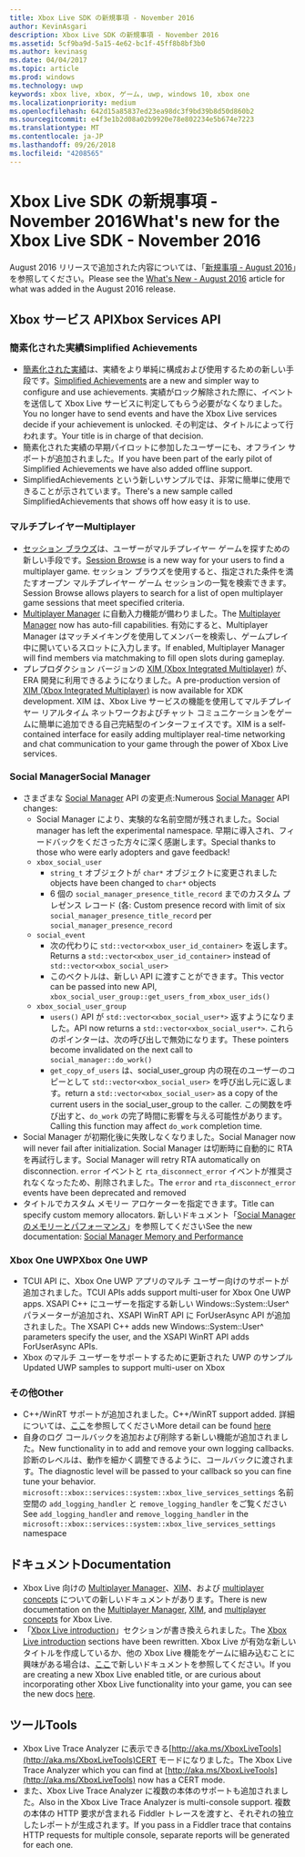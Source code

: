```yaml
---
title: Xbox Live SDK の新規事項 - November 2016
author: KevinAsgari
description: Xbox Live SDK の新規事項 - November 2016
ms.assetid: 5cf9ba9d-5a15-4e62-bc1f-45ff8b8bf3b0
ms.author: kevinasg
ms.date: 04/04/2017
ms.topic: article
ms.prod: windows
ms.technology: uwp
keywords: xbox live, xbox, ゲーム, uwp, windows 10, xbox one
ms.localizationpriority: medium
ms.openlocfilehash: 642d15a85837ed23ea98dc3f9bd39b8d50d860b2
ms.sourcegitcommit: e4f3e1b2d08a02b9920e78e802234e5b674e7223
ms.translationtype: MT
ms.contentlocale: ja-JP
ms.lasthandoff: 09/26/2018
ms.locfileid: "4208565"
---
```

# <a name="whats-new-for-the-xbox-live-sdk---november-2016"></a><span data-ttu-id="b52d4-104">Xbox Live SDK の新規事項 - November 2016</span><span class="sxs-lookup"><span data-stu-id="b52d4-104">What's new for the Xbox Live SDK - November 2016</span></span>

<span data-ttu-id="b52d4-105">August 2016 リリースで追加された内容については、「[新規事項 - August 2016](1608-whats-new.md)」を参照してください。</span><span class="sxs-lookup"><span data-stu-id="b52d4-105">Please see the [What's New - August 2016](1608-whats-new.md) article for what was added in the August 2016 release.</span></span>

## <a name="xbox-services-api"></a><span data-ttu-id="b52d4-106">Xbox サービス API</span><span class="sxs-lookup"><span data-stu-id="b52d4-106">Xbox Services API</span></span>

### <a name="simplified-achievements"></a><span data-ttu-id="b52d4-107">簡素化された実績</span><span class="sxs-lookup"><span data-stu-id="b52d4-107">Simplified Achievements</span></span>

* <span data-ttu-id="b52d4-108">[簡素化された実績](../achievements-2017/simplified-achievements.md)は、実績をより単純に構成および使用するための新しい手段です。</span><span class="sxs-lookup"><span data-stu-id="b52d4-108">[Simplified Achievements](../achievements-2017/simplified-achievements.md) are a new and simpler way to configure and use achievements.</span></span>  <span data-ttu-id="b52d4-109">実績がロック解除された際に、イベントを送信して Xbox Live サービスに判定してもらう必要がなくなりました。</span><span class="sxs-lookup"><span data-stu-id="b52d4-109">You no longer have to send events and have the Xbox Live services decide if your achievement is unlocked.</span></span>  <span data-ttu-id="b52d4-110">その判定は、タイトルによって行われます。</span><span class="sxs-lookup"><span data-stu-id="b52d4-110">Your title is in charge of that decision.</span></span>
* <span data-ttu-id="b52d4-111">簡素化された実績の早期パイロットに参加したユーザーにも、オフライン サポートが追加されました。</span><span class="sxs-lookup"><span data-stu-id="b52d4-111">If you have been part of the early pilot of Simplified Achievements we have also added offline support.</span></span>
* <span data-ttu-id="b52d4-112">SimplifiedAchievements という新しいサンプルでは、非常に簡単に使用できることが示されています。</span><span class="sxs-lookup"><span data-stu-id="b52d4-112">There's a new sample called SimplifiedAchievements that shows off how easy it is to use.</span></span>

### <a name="multiplayer"></a><span data-ttu-id="b52d4-113">マルチプレイヤー</span><span class="sxs-lookup"><span data-stu-id="b52d4-113">Multiplayer</span></span>

* <span data-ttu-id="b52d4-114">[セッション ブラウズ](../multiplayer/session-browse.md)は、ユーザーがマルチプレイヤー ゲームを探すための新しい手段です。</span><span class="sxs-lookup"><span data-stu-id="b52d4-114">[Session Browse](../multiplayer/session-browse.md) is a new way for your users to find a multiplayer game.</span></span>  <span data-ttu-id="b52d4-115">セッション ブラウズを使用すると、指定された条件を満たすオープン マルチプレイヤー ゲーム セッションの一覧を検索できます。</span><span class="sxs-lookup"><span data-stu-id="b52d4-115">Session Browse allows players to search for a list of open multiplayer game sessions that meet specified criteria.</span></span>
* <span data-ttu-id="b52d4-116">[Multiplayer Manager](../multiplayer/multiplayer-manager.md) に自動入力機能が備わりました。</span><span class="sxs-lookup"><span data-stu-id="b52d4-116">The [Multiplayer Manager](../multiplayer/multiplayer-manager.md) now has auto-fill capabilities.</span></span>  <span data-ttu-id="b52d4-117">有効にすると、Multiplayer Manager はマッチメイキングを使用してメンバーを検索し、ゲームプレイ中に開いているスロットに入力します。</span><span class="sxs-lookup"><span data-stu-id="b52d4-117">If enabled, Multiplayer Manager will find members via matchmaking to fill open slots during gameplay.</span></span>
* <span data-ttu-id="b52d4-118">プレプロダクション バージョンの [XIM (Xbox Integrated Multiplayer)](../multiplayer/xbox-integrated-multiplayer.md) が、ERA 開発に利用できるようになりました。</span><span class="sxs-lookup"><span data-stu-id="b52d4-118">A pre-production version of [XIM (Xbox Integrated Multiplayer)](../multiplayer/xbox-integrated-multiplayer.md) is now available for XDK development.</span></span>  <span data-ttu-id="b52d4-119">XIM は、Xbox Live サービスの機能を使用してマルチプレイヤー リアルタイム ネットワークおよびチャット コミュニケーションをゲームに簡単に追加できる自己完結型のインターフェイスです。</span><span class="sxs-lookup"><span data-stu-id="b52d4-119">XIM is a self-contained interface for easily adding multiplayer real-time networking and chat communication to your game through the power of Xbox Live services.</span></span>

### <a name="social-manager"></a><span data-ttu-id="b52d4-120">Social Manager</span><span class="sxs-lookup"><span data-stu-id="b52d4-120">Social Manager</span></span>

* <span data-ttu-id="b52d4-121">さまざまな [Social Manager](../social-platform/intro-to-social-manager.md) API の変更点:</span><span class="sxs-lookup"><span data-stu-id="b52d4-121">Numerous [Social Manager](../social-platform/intro-to-social-manager.md) API changes:</span></span>
    * <span data-ttu-id="b52d4-122">Social Manager により、実験的な名前空間が残されました。</span><span class="sxs-lookup"><span data-stu-id="b52d4-122">Social manager has left the experimental namespace.</span></span> <span data-ttu-id="b52d4-123">早期に導入され、フィードバックをくださった方々に深く感謝します。</span><span class="sxs-lookup"><span data-stu-id="b52d4-123">Special thanks to those who were early adopters and gave feedback!</span></span>
    * `xbox_social_user`
        * `string_t` <span data-ttu-id="b52d4-124">オブジェクトが `char*` オブジェクトに変更されました</span><span class="sxs-lookup"><span data-stu-id="b52d4-124">objects have been changed to `char*` objects</span></span>
        * <span data-ttu-id="b52d4-125">6 個の `social_manager_presence_title_record` までのカスタム プレゼンス レコード (各: </span><span class="sxs-lookup"><span data-stu-id="b52d4-125">Custom presence record with limit of six `social_manager_presence_title_record` per</span></span> `social_manager_presence_record`
    * `social_event`
        * <span data-ttu-id="b52d4-126">次の代わりに `std::vector<xbox_user_id_container>` を返します。</span><span class="sxs-lookup"><span data-stu-id="b52d4-126">Returns a `std::vector<xbox_user_id_container>` instead of</span></span> `std::vector<xbox_social_user>`
        * <span data-ttu-id="b52d4-127">このベクトルは、新しい API に渡すことができます。</span><span class="sxs-lookup"><span data-stu-id="b52d4-127">This vector can be passed into new API,</span></span> `xbox_social_user_group::get_users_from_xbox_user_ids()`
    * `xbox_social_user_group`
        * `users()` <span data-ttu-id="b52d4-128">API が `std::vector<xbox_social_user*>` 返すようになりました。</span><span class="sxs-lookup"><span data-stu-id="b52d4-128">API now returns a `std::vector<xbox_social_user*>`.</span></span> <span data-ttu-id="b52d4-129">これらのポインターは、次の呼び出しで無効になります。</span><span class="sxs-lookup"><span data-stu-id="b52d4-129">These pointers become invalidated on the next call to</span></span> `social_manager::do_work()`
        * `get_copy_of_users` <span data-ttu-id="b52d4-130">は、social_user_group 内の現在のユーザーのコピーとして `std::vector<xbox_social_user>` を呼び出し元に返します。</span><span class="sxs-lookup"><span data-stu-id="b52d4-130">return a `std::vector<xbox_social_user>` as a copy of the current users in the social_user_group to the caller.</span></span> <span data-ttu-id="b52d4-131">この関数を呼び出すと、`do_work` の完了時間に影響を与える可能性があります。</span><span class="sxs-lookup"><span data-stu-id="b52d4-131">Calling this function may affect `do_work` completion time.</span></span>
* <span data-ttu-id="b52d4-132">Social Manager が初期化後に失敗しなくなりました。</span><span class="sxs-lookup"><span data-stu-id="b52d4-132">Social Manager now will never fail after initialization.</span></span> <span data-ttu-id="b52d4-133">Social Manager は切断時に自動的に RTA を再試行します。</span><span class="sxs-lookup"><span data-stu-id="b52d4-133">Social Manager will retry RTA automatically on disconnection.</span></span> <span data-ttu-id="b52d4-134">`error` イベントと `rta_disconnect_error` イベントが推奨されなくなったため、削除されました。</span><span class="sxs-lookup"><span data-stu-id="b52d4-134">The `error` and `rta_disconnect_error` events have been deprecated and removed</span></span>
* <span data-ttu-id="b52d4-135">タイトルでカスタム メモリー アロケーターを指定できます。</span><span class="sxs-lookup"><span data-stu-id="b52d4-135">Title can specify custom memory allocators.</span></span> <span data-ttu-id="b52d4-136">新しいドキュメント「[Social Manager のメモリーとパフォーマンス](../social-platform/social-manager-memory-and-performance-overview.md)」を参照してください</span><span class="sxs-lookup"><span data-stu-id="b52d4-136">See the new documentation: [Social Manager Memory and Performance](../social-platform/social-manager-memory-and-performance-overview.md)</span></span>

### <a name="xbox-one-uwp"></a><span data-ttu-id="b52d4-137">Xbox One UWP</span><span class="sxs-lookup"><span data-stu-id="b52d4-137">Xbox One UWP</span></span>
* <span data-ttu-id="b52d4-138">TCUI API に、Xbox One UWP アプリのマルチ ユーザー向けのサポートが追加されました。</span><span class="sxs-lookup"><span data-stu-id="b52d4-138">TCUI APIs adds support multi-user for Xbox One UWP apps.</span></span>  <span data-ttu-id="b52d4-139">XSAPI C++ にユーザーを指定する新しい Windows::System::User^ パラメーターが追加され、XSAPI WinRT API に ForUserAsync API が追加されました。</span><span class="sxs-lookup"><span data-stu-id="b52d4-139">The XSAPI C++ adds new Windows::System::User^ parameters specify the user, and the XSAPI WinRT API adds ForUserAsync APIs.</span></span>
* <span data-ttu-id="b52d4-140">Xbox のマルチ ユーザーをサポートするために更新された UWP のサンプル</span><span class="sxs-lookup"><span data-stu-id="b52d4-140">Updated UWP samples to support multi-user on Xbox</span></span>

### <a name="other"></a><span data-ttu-id="b52d4-141">その他</span><span class="sxs-lookup"><span data-stu-id="b52d4-141">Other</span></span>

* <span data-ttu-id="b52d4-142">C++/WinRT サポートが追加されました。</span><span class="sxs-lookup"><span data-stu-id="b52d4-142">C++/WinRT support added.</span></span>   <span data-ttu-id="b52d4-143">詳細については、[ここ](../introduction-to-xbox-live-apis.md)を参照してください</span><span class="sxs-lookup"><span data-stu-id="b52d4-143">More detail can be found [here](../introduction-to-xbox-live-apis.md)</span></span>
* <span data-ttu-id="b52d4-144">自身のログ コールバックを追加および削除する新しい機能が追加されました。</span><span class="sxs-lookup"><span data-stu-id="b52d4-144">New functionality in to add and remove your own logging callbacks.</span></span>  <span data-ttu-id="b52d4-145">診断のレベルは、動作を細かく調整できるように、コールバックに渡されます。</span><span class="sxs-lookup"><span data-stu-id="b52d4-145">The diagnostic level will be passed to your callback so you can fine tune your behavior.</span></span>  <span data-ttu-id="b52d4-146">`microsoft::xbox::services::system::xbox_live_services_settings` 名前空間の `add_logging_handler` と `remove_logging_handler` をご覧ください</span><span class="sxs-lookup"><span data-stu-id="b52d4-146">See `add_logging_handler` and `remove_logging_handler` in the `microsoft::xbox::services::system::xbox_live_services_settings` namespace</span></span>

## <a name="documentation"></a><span data-ttu-id="b52d4-147">ドキュメント</span><span class="sxs-lookup"><span data-stu-id="b52d4-147">Documentation</span></span>
* <span data-ttu-id="b52d4-148">Xbox Live 向けの [Multiplayer Manager](../multiplayer/multiplayer-manager.md)、[XIM](../multiplayer/xbox-integrated-multiplayer.md)、および [multiplayer concepts](../multiplayer/multiplayer-concepts.md) についての新しいドキュメントがあります。</span><span class="sxs-lookup"><span data-stu-id="b52d4-148">There is new documentation on the [Multiplayer Manager](../multiplayer/multiplayer-manager.md), [XIM](../multiplayer/xbox-integrated-multiplayer.md), and [multiplayer concepts](../multiplayer/multiplayer-concepts.md) for Xbox Live.</span></span>
* <span data-ttu-id="b52d4-149">「[Xbox Live introduction](../get-started-with-partner/get-started-with-xbox-live-partner.md)」セクションが書き換えられました。</span><span class="sxs-lookup"><span data-stu-id="b52d4-149">The [Xbox Live introduction](../get-started-with-partner/get-started-with-xbox-live-partner.md) sections have been rewritten.</span></span>  <span data-ttu-id="b52d4-150">Xbox Live が有効な新しいタイトルを作成しているか、他の Xbox Live 機能をゲームに組み込むことに興味がある場合は、[ここ](../get-started-with-partner/get-started-with-xbox-live-partner.md)で新しいドキュメントを参照してください。</span><span class="sxs-lookup"><span data-stu-id="b52d4-150">If you are creating a new Xbox Live enabled title, or are curious about incorporating other Xbox Live functionality into your game, you can see the new docs [here](../get-started-with-partner/get-started-with-xbox-live-partner.md).</span></span>

## <a name="tools"></a><span data-ttu-id="b52d4-151">ツール</span><span class="sxs-lookup"><span data-stu-id="b52d4-151">Tools</span></span>
* <span data-ttu-id="b52d4-152">Xbox Live Trace Analyzer に表示できる[http://aka.ms/XboxLiveTools](http://aka.ms/XboxLiveTools)CERT モードになりました。</span><span class="sxs-lookup"><span data-stu-id="b52d4-152">The Xbox Live Trace Analyzer which you can find at [http://aka.ms/XboxLiveTools](http://aka.ms/XboxLiveTools) now has a CERT mode.</span></span>  
* <span data-ttu-id="b52d4-153">また、Xbox Live Trace Analyzer に複数の本体のサポートも追加されました。</span><span class="sxs-lookup"><span data-stu-id="b52d4-153">Also in the Xbox Live Trace Analyzer is multi-console support.</span></span>  <span data-ttu-id="b52d4-154">複数の本体の HTTP 要求が含まれる Fiddler トレースを渡すと、それぞれの独立したレポートが生成されます。</span><span class="sxs-lookup"><span data-stu-id="b52d4-154">If you pass in a Fiddler trace that contains HTTP requests for multiple console, separate reports will be generated for each one.</span></span>
